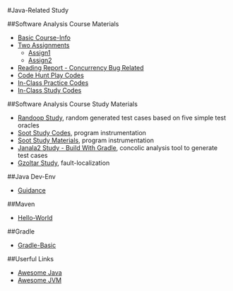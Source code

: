 #Java-Related Study

##Software Analysis Course Materials
- [Basic Course-Info](SoftwareAnalysis)
- [Two Assignments](SoftwareAnalysis/Assignments)
  - [Assign1](SoftwareAnalysis/Assignments/Assign1)
  - [Assign2](SoftwareAnalysis/Assignments/Assign2)
- [Reading Report - Concurrency Bug Related](SoftwareAnalysis/ReadingReport)
- [Code Hunt Play Codes](SoftwareAnalysis/CodeHunt)
- [In-Class Practice Codes](SoftwareAnalysis/in-class-projects)
- [In-Class Study Codes](SoftwareAnalysis/on-course-testing)

##Software Analysis Course Study Materials
- [Randoop Study](SoftwareAnalysis/Assignments/RandoopStudy), random generated test cases based on five simple test oracles
- [Soot Study Codes](SoftwareAnalysis/Assignments/auto_rand_testing), program instrumentation
- [Soot Study Materials](SoftwareAnalysis/Assignments/SootStudy), program instrumentation
- [Janala2 Study - Build With Gradle](SoftwareAnalysis/Assignments/janala2_tmp), concolic analysis tool to generate test cases
- [Gzoltar Study](SoftwareAnalysis/Assignments/GzoltarStudy), fault-localization

##Java Dev-Env
- [Guidance](guidance)

##Maven
- [Hello-World](helloworld-maven)

##Gradle
- [Gradle-Basic](helloworld-gradle)

##Userful Links
- [Awesome Java](https://github.com/akullpp/awesome-java)
- [Awesome JVM](https://github.com/deephacks/awesome-jvm)

